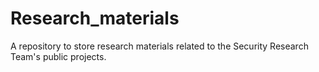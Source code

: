 # Research_materials

A repository to store research materials related to the Security Research Team's public projects.

